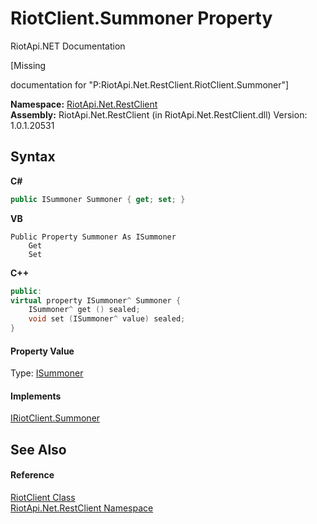 # RiotClient.Summoner Property 
RiotApi.NET Documentation 

\[Missing <summary> documentation for "P:RiotApi.Net.RestClient.RiotClient.Summoner"\]

**Namespace:**&nbsp;<a href="380906d8-0718-db74-ba58-94a29fd87baa">RiotApi.Net.RestClient</a><br />**Assembly:**&nbsp;RiotApi.Net.RestClient (in RiotApi.Net.RestClient.dll) Version: 1.0.1.20531

## Syntax

**C#**<br />
``` C#
public ISummoner Summoner { get; set; }
```

**VB**<br />
``` VB
Public Property Summoner As ISummoner
	Get
	Set
```

**C++**<br />
``` C++
public:
virtual property ISummoner^ Summoner {
	ISummoner^ get () sealed;
	void set (ISummoner^ value) sealed;
}
```


#### Property Value
Type: <a href="ab953f7d-20e4-e2c6-f60e-9dd9f250bebc">ISummoner</a>

#### Implements
<a href="3de21c17-27c7-266f-b44d-ea530bc6a76b">IRiotClient.Summoner</a><br />

## See Also


#### Reference
<a href="25a3050d-4f3b-9e0b-4b34-825a8a29c882">RiotClient Class</a><br /><a href="380906d8-0718-db74-ba58-94a29fd87baa">RiotApi.Net.RestClient Namespace</a><br />